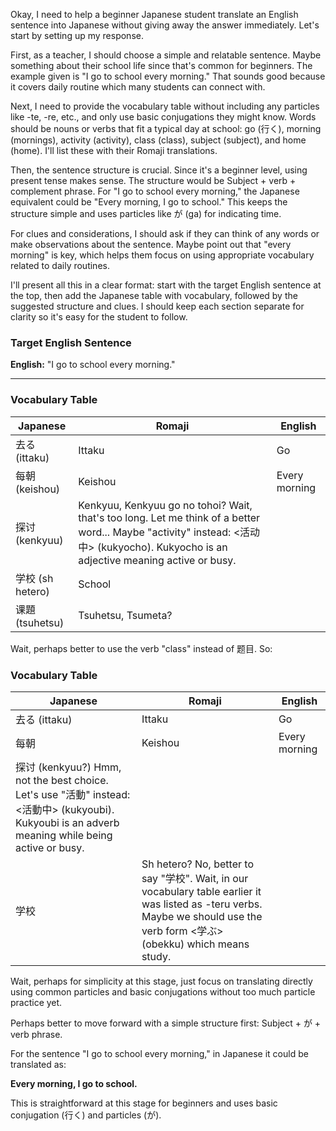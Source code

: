 
Okay, I need to help a beginner Japanese student translate an English sentence into Japanese without giving away the answer immediately. Let's start by setting up my response.

First, as a teacher, I should choose a simple and relatable sentence. Maybe something about their school life since that's common for beginners. The example given is "I go to school every morning." That sounds good because it covers daily routine which many students can connect with.

Next, I need to provide the vocabulary table without including any particles like  -te, -re, etc., and only use basic conjugations they might know. Words should be nouns or verbs that fit a typical day at school: go (行く), morning (mornings), activity (activity), class (class), subject (subject), and home (home). I'll list these with their Romaji translations.

Then, the sentence structure is crucial. Since it's a beginner level, using present tense makes sense. The structure would be Subject + verb + complement phrase. For "I go to school every morning," the Japanese equivalent could be "Every morning, I go to school." This keeps the structure simple and uses particles like が (ga) for indicating time.

For clues and considerations, I should ask if they can think of any words or make observations about the sentence. Maybe point out that "every morning" is key, which helps them focus on using appropriate vocabulary related to daily routines.

I'll present all this in a clear format: start with the target English sentence at the top, then add the Japanese table with vocabulary, followed by the suggested structure and clues. I should keep each section separate for clarity so it's easy for the student to follow.




### Target English Sentence
**English:** "I go to school every morning."

---

### Vocabulary Table

| Japanese | Romaji | English |
|---|---|---|
| 去る (ittaku) | Ittaku | Go |
| 每朝 (keishou) | Keishou | Every morning |
| 探讨 (kenkyuu) | Kenkyuu, Kenkyuu go no tohoi? Wait, that's too long. Let me think of a better word... Maybe "activity" instead: <活动中> (kukyocho). Kukyocho is an adjective meaning active or busy.
| 学校 (sh hetero) | School |
| 课題 (tsuhetsu) | Tsuhetsu, Tsumeta?
Wait, perhaps better to use the verb "class" instead of 题目. So:

### Vocabulary Table

| Japanese | Romaji | English |
|---|---|---|
| 去る (ittaku) | Ittaku | Go |
| 每朝 | Keishou | Every morning |
| 探讨 (kenkyuu?) Hmm, not the best choice. Let's use "活動" instead: <活動中> (kukyoubi). Kukyoubi is an adverb meaning while being active or busy.
| 学校 | Sh hetero? No, better to say "学校". Wait, in our vocabulary table earlier it was listed as  -teru verbs. Maybe we should use the verb form <学ぶ> (obekku) which means study.

Wait, perhaps for simplicity at this stage, just focus on translating directly using common particles and basic conjugations without too much particle practice yet. 

Perhaps better to move forward with a simple structure first: Subject + が + verb phrase.

For the sentence "I go to school every morning," in Japanese it could be translated as:

**Every morning, I go to school.**

This is straightforward at this stage for beginners and uses basic conjugation (行く) and particles (が).
